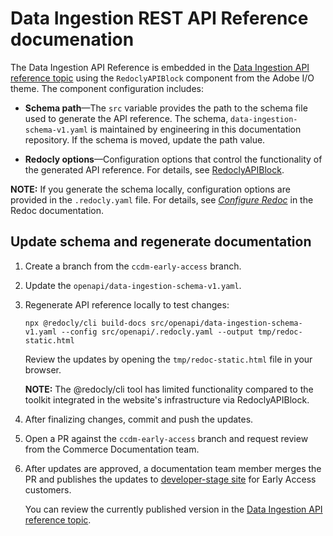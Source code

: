 # Data Ingestion REST API Reference documenation

The Data Ingestion API Reference is embedded in the [Data Ingestion API reference topic](https://github.com/AdobeDocs/commerce-services/edit/ccdm-early-access/src/pages/composable-catalog/data-ingestion/api-reference.md)  using the `RedoclyAPIBlock` component from the Adobe I/O theme. The component configuration includes:

  - **Schema path**—The `src` variable provides the path to the schema file used to generate the API reference. The schema, `data-ingestion-schema-v1.yaml` is maintained by engineering in this documentation repository. If the schema is moved, update the path value.
  
  - **Redocly options**—Configuration options that control the functionality of the generated API reference. For details, see [RedoclyAPIBlock](https://github.com/adobe/aio-theme?tab=readme-ov-file#redoclyapiblock).

**NOTE:** If you generate the schema locally, configuration options are provided in the `.redocly.yaml` file. For details, see *[Configure Redoc](https://redocly.com/docs/redoc/config)* in the Redoc documentation.
  
## Update schema and regenerate documentation

1. Create a branch from the `ccdm-early-access` branch.

1. Update the `openapi/data-ingestion-schema-v1.yaml`.

1. Regenerate API reference locally to test changes:

   ```shell
   npx @redocly/cli build-docs src/openapi/data-ingestion-schema-v1.yaml --config src/openapi/.redocly.yaml --output tmp/redoc-static.html
   ```

   Review the updates by opening the `tmp/redoc-static.html` file in your browser.

   **NOTE:** The @redocly/cli tool has limited functionality compared to the toolkit integrated in the website's infrastructure via RedoclyAPIBlock.

1. After finalizing changes, commit and push the updates.

1. Open a PR against the `ccdm-early-access` branch and request review from the Commerce Documentation team.

1. After updates are approved, a documentation team member merges the PR and publishes the updates to [developer-stage site](https://developer-stage.adobe.com/commerce/services/composable-catalog/) for Early Access customers.

   You can review the currently published version in the [Data Ingestion API reference topic](https://developer-stage.adobe.com/commerce/services/composable-catalog/data-ingestion/api-reference/).
